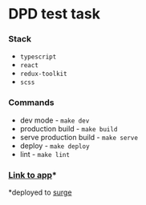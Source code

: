 # DPD test task

### Stack
  - `typescript`
  - `react`
  - `redux-toolkit`
  - `scss`

### Commands
  - dev mode - `make dev`
  - production build - `make build`
  - serve production build - `make serve`
  - deploy - `make deploy`
  - lint - `make lint`

### [Link to app](https://dpd-test-task-react-redux-ts.surge.sh/)*

*deployed to [surge](https://surge.sh/)